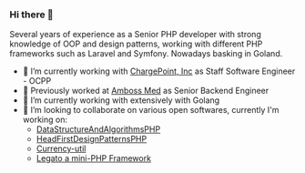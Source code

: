 ### Hi there 👋

Several years of experience as a Senior PHP developer with strong knowledge of OOP and design patterns, working with different PHP frameworks such as Laravel and Symfony. Nowadays basking in Goland.

- 🔭 I’m currently working with [ChargePoint, Inc](https://chargepoint.com/) as Staff Software Engineer - OCPP
- 💬  Previously worked at [Amboss Med](https://amboss.com) as Senior Backend Engineer 
- 🌱 I’m currently working with extensively with Golang
- 👯 I’m looking to collaborate on various open softwares, currently I'm working on:
  - [DataStructureAndAlgorithmsPHP](https://github.com/terdia/DataStructureAndAlgorithmsPHP) 
  - [HeadFirstDesignPatternsPHP](https://github.com/terdia/HeadFirstDesignPatternsPHP) 
  - [Currency-util](https://github.com/terdia/currency-util) 
  - [Legato a mini-PHP Framework](https://github.com/terdia/legato-framework) 


<!--
**terdia/terdia** is a ✨ _special_ ✨ repository because its `README.md` (this file) appears on your GitHub profile.

Here are some ideas to get you started:

- 🔭 I’m currently working on ...
- 🌱 I’m currently learning ...
- 👯 I’m looking to collaborate on ...
- 🤔 I’m looking for help with ...
- 💬 Ask me about ...
- 📫 How to reach me: ...
- 😄 Pronouns: ...
- ⚡ Fun fact: ...
- 📫 How to reach me: [Twitter](https://twitter.com/terdia07)
-->
